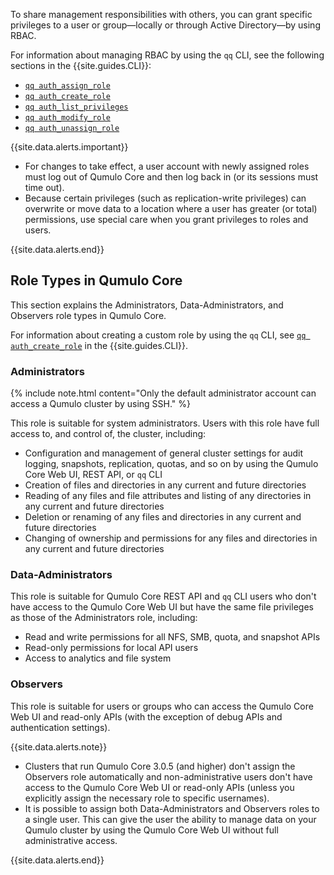 To share management responsibilities with others, you can grant specific privileges to a user or group&mdash;locally or through Active Directory&mdash;by using RBAC.

For information about managing RBAC by using the `qq` CLI, see the following sections in the {{site.guides.CLI}}:

* [`qq auth_assign_role`](https://docs.qumulo.com/qq-cli-command-guide/auth/auth_assign_role.html)
* [`qq auth_create_role`](https://docs.qumulo.com/qq-cli-command-guide/auth/auth_create_role.html)
* [`qq auth_list_privileges`](https://docs.qumulo.com/qq-cli-command-guide/auth/auth_list_privileges.html)
* [`qq auth_modify_role`](https://docs.qumulo.com/qq-cli-command-guide/auth/auth_modify_role.html)
* [`qq auth_unassign_role`](https://docs.qumulo.com/qq-cli-command-guide/auth/auth_unassign_role.html)

{{site.data.alerts.important}}
<ul>
  <li>For changes to take effect, a user account with newly assigned roles must log out of Qumulo Core and then log back in (or its sessions must time out).</li>
  <li>Because certain privileges (such as replication-write privileges) can overwrite or move data to a location where a user has greater (or total) permissions, use special care when you grant privileges to roles and users.</li>
</ul>
{{site.data.alerts.end}}

## Role Types in Qumulo Core
This section explains the Administrators, Data-Administrators, and Observers role types in Qumulo Core.

For information about creating a custom role by using the `qq` CLI, see [`qq auth_create_role`](https://docs.qumulo.com/qq-cli-command-guide/auth/auth_create_role.html) in the {{site.guides.CLI}}.

### Administrators
{% include note.html content="Only the default administrator account can access a Qumulo cluster by using SSH." %}

This role is suitable for system administrators. Users with this role have full access to, and control of, the cluster, including:

* Configuration and management of general cluster settings for audit logging, snapshots, replication, quotas, and so on by using the Qumulo Core Web UI, REST API, or `qq` CLI
* Creation of files and directories in any current and future directories
* Reading of any files and file attributes and listing of any directories in any current and future directories
* Deletion or renaming of any files and directories in any current and future directories
* Changing of ownership and permissions for any files and directories in any current and future directories

### Data-Administrators
This role is suitable for Qumulo Core REST API and `qq` CLI users who don't have access to the Qumulo Core Web UI but have the same file privileges as those of the Administrators role, including:

* Read and write permissions for all NFS, SMB, quota, and snapshot APIs
* Read-only permissions for local API users
* Access to analytics and file system

### Observers
This role is suitable for users or groups who can access the Qumulo Core Web UI and read-only APIs (with the exception of debug APIs and authentication settings).

{{site.data.alerts.note}}
<ul>
  <li>Clusters that run Qumulo Core 3.0.5 (and higher) don't assign the Observers role automatically and non-administrative users don't have access to the Qumulo Core Web UI or read-only APIs (unless you explicitly assign the necessary role to specific usernames).</li>
  <li>It is possible to assign both Data-Administrators and Observers roles to a single user. This can give the user the ability to manage data on your Qumulo cluster by using the Qumulo Core Web UI without full administrative access.</li>
</ul>
{{site.data.alerts.end}}
